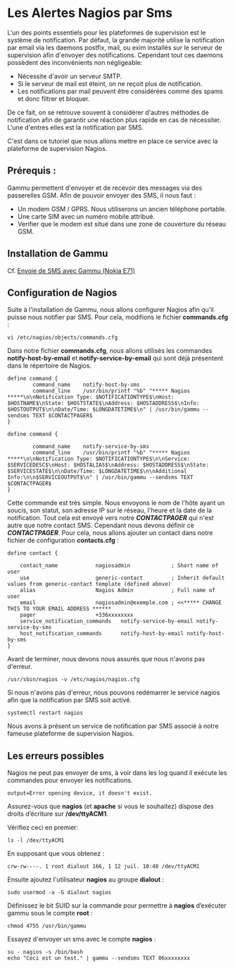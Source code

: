 # Les Alertes Nagios par Sms

L'un des points essentiels pour les plateformes de supervision est le système de notification. Par défaut, la grande majorité utilise la notification par email via les daemons postfix, mail, ou exim installés sur le serveur de supervision afin d'envoyer des notifications. Cependant tout ces daemons possèdent des inconvénients non négligeable:

- Nécessite d'avoir un serveur SMTP.
- Si le serveur de mail est éteint, on ne reçoit plus de notification.
- Les notifications par mail peuvent être considérées comme des spams et donc filtrer et bloquer.

De ce fait, on se retrouve souvent à considérer d'autres méthodes de notification afin de garantir une réaction plus rapide en cas de nécessiter. L'une d'entres elles est la notification par SMS.

C'est dans ce tutoriel que nous allons mettre en place ce service avec la plateforme de supervision Nagios.

## Prérequis :

Gammu permettent d'envoyer et de recevoir des messages via des passerelles GSM. Afin de pouvoir envoyer des SMS, il nous faut :

- Un modem GSM / GPRS. Nous utiliserons un ancien téléphone portable.
- Une carte SIM avec un numéro mobile attribué.
- Verifier que le modem est situé dans une zone de couverture du réseau GSM.

## Installation de Gammu

Cf. [Envoie de SMS avec Gammu (Nokia E71)](https://github.com/KyoshinSan/Gammu)

## Configuration de Nagios

Suite à l'installation de Gammu, nous allons configurer Nagios afin qu'il puisse nous notifier par SMS. Pour cela, modifions le fichier **commands.cfg** :

```
vi /etc/nagios/objects/commands.cfg
```

Dans notre fichier **commands.cfg**, nous allons utilisés les commandes **notify-host-by-email** et **notify-service-by-email** qui sont déjà présentent dans le répertoire de Nagios.

```
define command {
        command_name    notify-host-by-sms
        command_line    /usr/bin/printf "%b" "***** Nagios *****\n\nNotification Type: $NOTIFICATIONTYPE$\nHost: $HOSTNAME$\nState: $HOSTSTATE$\nAddress: $HOSTADDRESS$\nInfo: $HOSTOUTPUT$\n\nDate/Time: $LONGDATETIME$\n" | /usr/bin/gammu --sendsms TEXT $CONTACTPAGER$
}

define command {

        command_name    notify-service-by-sms
        command_line    /usr/bin/printf "%b" "***** Nagios *****\n\nNotification Type: $NOTIFICATIONTYPE$\n\nService: $SERVICEDESC$\nHost: $HOSTALIAS$\nAddress: $HOSTADDRESS$\nState: $SERVICESTATE$\n\nDate/Time: $LONGDATETIME$\n\nAdditional Info:\n\n$SERVICEOUTPUT$\n" | /usr/bin/gammu --sendsms TEXT $CONTACTPAGER$
}
```

Cette commande est très simple. Nous envoyons le nom de l'hôte ayant un soucis, son statut, son adresse IP sur le réseau, l'heure et la date de la notification. Tout cela est envoyé vers notre **$CONTACTPAGER$** qui n'est autre que notre contact SMS. Cependant nous devons définir ce **$CONTACTPAGER$**. Pour cela, nous allons ajouter un contact dans notre fichier de configuration **contacts.cfg** :

```
define contact {

    contact_name            nagiosadmin             ; Short name of user
    use                     generic-contact         ; Inherit default values from generic-contact template (defined above)
    alias                   Nagios Admin            ; Full name of user
    email                   nagiosadmin@exemple.com ; <<***** CHANGE THIS TO YOUR EMAIL ADDRESS ******
    pager                   +336xxxxxxxx
    service_notification_commands   notify-service-by-email notify-service-by-sms
    host_notification_commands      notify-host-by-email notify-host-by-sms
}
```

Avant de terminer, nous devons nous assurés que nous n'avons pas d'erreur.

```
/usr/sbin/nagios -v /etc/nagios/nagios.cfg
```

Si nous n'avons pas d'erreur, nous pouvons redémarrer le service nagios afin que la notification par SMS soit activé.

```
systemctl restart nagios
```

Nous avons à présent un service de notification par SMS associé à notre fameuse plateforme de supervision Nagios.

## Les erreurs possibles

Nagios ne peut pas envoyer de sms, à voir dans les log quand il exécute les commandes pour envoyer les notifications.

```
output=Error opening device, it doesn't exist.
```

Assurez-vous que **nagios** (et **apache** si vous le souhaitez) dispose des droits d’écriture sur **/dev/ttyACM1**.

Vérifiez ceci en premier:

```
ls -l /dev/ttyACM1
```

En supposant que vous obtenez :

```
crw-rw----. 1 root dialout 166, 1 12 juil. 10:48 /dev/ttyACM1
```

Ensuite ajoutez l'utilisateur **nagios** au groupe **dialout** :

```
sudo usermod -a -G dialout nagios
```

Définissez le bit SUID sur la commande pour permettre à **nagios** d’exécuter gammu sous le compte **root** :

```
chmod 4755 /usr/bin/gammu
```

Essayez d'envoyer un sms avec le compte **nagios** :

```
su - nagios -s /bin/bash
echo "Ceci est un test." | gammu --sendsms TEXT 06xxxxxxxx
```
